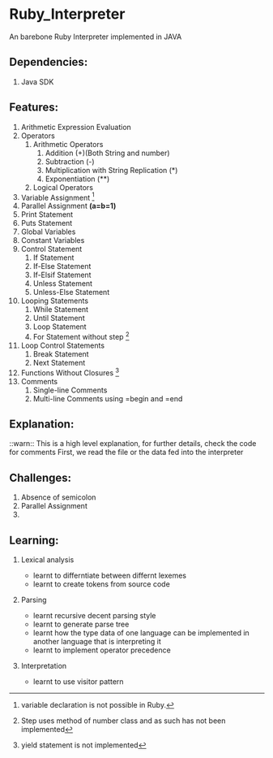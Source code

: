 # Ruby_Interpreter
An barebone Ruby Interpreter implemented in JAVA

## **Dependencies:**  
1. Java SDK

## **Features:**
1. Arithmetic Expression Evaluation
2. Operators
    1. Arithmetic Operators
        1. Addition (+)(Both String and number)
        2. Subtraction (-)
        3. Multiplication with String Replication (*)
        4. Exponentiation (**) 
    2. Logical Operators
3. Variable Assignment [^1]
4. Parallel Assignment **(a=b=1)**
5. Print Statement
6. Puts Statement
7. Global Variables
8. Constant Variables
9. Control Statement
    1. If Statement
    2. If-Else Statement
    3. If-Elsif Statement
    4. Unless Statement
    5. Unless-Else Statement
10. Looping Statements
    1. While Statement
    2. Until Statement
    3. Loop Statement
    4. For Statement without step [^2]
11. Loop Control Statements
    1. Break Statement
    2. Next Statement
12. Functions Without Closures [^3]
13. Comments 
    1. Single-line Comments
    2. Multi-line Comments using =begin and =end

## **Explanation:**

::warn:: This is a high level explanation, for further details, check the code for comments
First, we read the file or the data fed into the interpreter


## **Challenges:**

1. Absence of semicolon
2. Parallel Assignment
3. 

## **Learning:**

1. Lexical analysis
    - learnt to differntiate between differnt lexemes
    - learnt to create tokens from source code
2. Parsing
    - learnt recursive decent parsing style
    - learnt to generate parse tree
    - learnt how the type data of one language can be implemented in another language that is interpreting it
    - learnt to implement operator precedence

3. Interpretation
    - learnt to use visitor pattern

[^1]: variable declaration is not possible in Ruby.
[^2]: Step uses method of number class and as such has not been implemented
[^3]: yield statement is not implemented